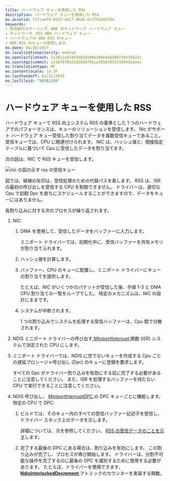 ```yaml
---
title: ハードウェア キューを使用した RSS
description: ハードウェア キューを使用した RSS
ms.assetid: f37caef9-6d22-4d17-8628-0c3f93de470e
keywords:
- 受信側のスケーリング、WDK のネットワーク ハードウェア キュー
- ネットワーク、RSS WDK ハードウェア キュー
- ハードウェアの WDK RSS のキュー
- WDK RSS のキューの受信します。
ms.date: 04/20/2017
ms.localizationpriority: medium
ms.openlocfilehash: 3120c2ad34d3d818a90b109ed56d0d730e76631c
ms.sourcegitcommit: a33b7978e22d5bb9f65ca7056f955319049a2e4c
ms.translationtype: MT
ms.contentlocale: ja-JP
ms.lasthandoff: 01/31/2019
ms.locfileid: "56581199"
---
```

# <a name="rss-with-hardware-queuing"></a>ハードウェア キューを使用した RSS





ハードウェア キューで RSS 向上システム RSS の基準とした 1 つのハードウェアでのパフォーマンスは、キューのソリューションを受信します。 Nic がサポート ハードウェア キュー受信した割り当てデータを複数受信キューであること。 受信キューでは、CPU に関連付けられます。 NIC は、ハッシュ値と、間接指定テーブルに基づいて Cpu に受信したデータを割り当てます。

次の図は、NIC で RSS キューを受信します。

![nic の図の示す rss の受信キュー](images/rssqstack.png)

図では、破線の矢印は、受信処理のための代替パスを表します。 RSS は、ISR の最初の呼び出しを受信する CPU を制御できません。 ドライバーは、適切な Cpu で初期 Dpc を直ちにスケジュールすることができますので、データをキューにはありません。

各割り込みに対する次のプロセスが繰り返されます。

1.  NIC:
    1.  DMA を使用して、受信したデータをバッファーに入力します。

        ミニポート ドライバーでは、初期化中に、受信バッファーを共有メモリが割り当てられます。

    2.  ハッシュ値を計算します。
    3.  バッファー、CPU のキューに配置し、ミニポート ドライバーにキューの割り当てを提供します。

        たとえば、NIC がいくつかのパケットが受信した後、手順 1-3 と DMA CPU 割り当ての一覧をループでした。 特定のメカニズムは、NIC の設計にままです。

    4.  システムが中断されます。

        1 つの割り込みでシステムを処理する受信バッファーは、Cpu 間で分散されます。

2.  NDIS ミニポート ドライバーの呼び出す[ *MiniportInterrupt* ](https://msdn.microsoft.com/library/windows/hardware/ff559395)関数 (ISR) システムで決定された CPU にします。

3.  ミニポート ドライバーでは、NDIS に空でないキューを作成する Cpu ごとの遅延プロシージャ呼び出し (Dpc) のキューに登録を要求します。

    すべての Dpc がドライバー割り込みを有効にする前に完了する必要があることに注意してください。 また、ISR を処理するバッファーを持たない CPU で実行できることに注意してください。

4.  NDIS 呼び出し、 [ *MiniportInterruptDPC* ](https://msdn.microsoft.com/library/windows/hardware/ff559398)の DPC キューごとに機能します。 特定の CPU で DPC:
    1.  ビルドでは、そのキュー内のすべての受信バッファー記述子を受信し、ドライバー スタック上のデータを示します。

        詳細については、次を参照してください。 [RSS の受信データのことを示す](indicating-rss-receive-data.md)します。

    2.  完了する最後の DPC にある場合は、割り込みを有効にします。 この割り込みが完了し、プロセスが再び開始します。 ドライバーは、分割不可能な操作を完了するのに最後の DPC を識別するために使用する必要があります。 たとえば、ドライバーを使用できます、 [ **NdisInterlockedDecrement** ](https://msdn.microsoft.com/library/windows/hardware/ff562751)アトミックのカウンターを実装する関数。

 

 





